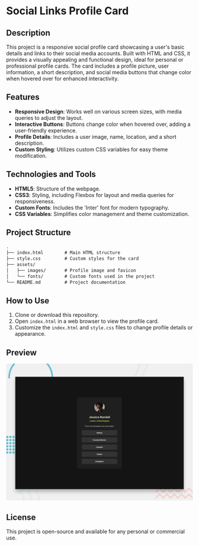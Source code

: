 # Social Links Profile Card

## Description

This project is a responsive social profile card showcasing a user's basic details and links to their social media accounts. Built with HTML and CSS, it provides a visually appealing and functional design, ideal for personal or professional profile cards. The card includes a profile picture, user information, a short description, and social media buttons that change color when hovered over for enhanced interactivity.

## Features

-   **Responsive Design**: Works well on various screen sizes, with media queries to adjust the layout.
-   **Interactive Buttons**: Buttons change color when hovered over, adding a user-friendly experience.
-   **Profile Details**: Includes a user image, name, location, and a short description.
-   **Custom Styling**: Utilizes custom CSS variables for easy theme modification.

## Technologies and Tools

-   **HTML5**: Structure of the webpage.
-   **CSS3**: Styling, including Flexbox for layout and media queries for responsiveness.
-   **Custom Fonts**: Includes the 'Inter' font for modern typography.
-   **CSS Variables**: Simplifies color management and theme customization.

## Project Structure

```
.
├── index.html        # Main HTML structure
├── style.css         # Custom styles for the card
├── assets/
│   ├── images/       # Profile image and favicon
│   └── fonts/        # Custom fonts used in the project
└── README.md         # Project documentation
```

## How to Use

1. Clone or download this repository.
2. Open `index.html` in a web browser to view the profile card.
3. Customize the `index.html` and `style.css` files to change profile details or appearance.

## Preview

![Screenshot of Social Links Profile Card](./assets/images/preview.jpg)

## License

This project is open-source and available for any personal or commercial use.
